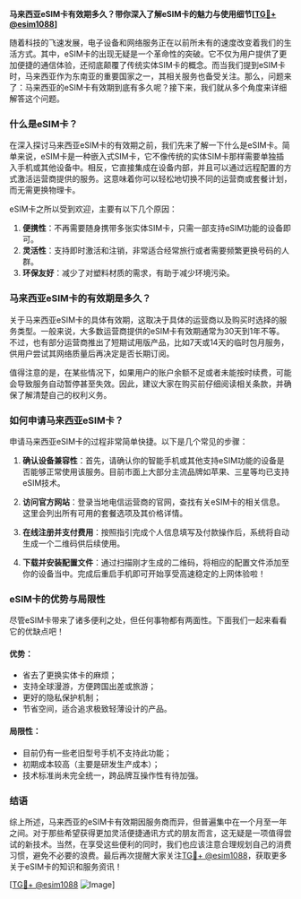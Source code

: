 **马来西亚eSIM卡有效期多久？带你深入了解eSIM卡的魅力与使用细节[[TG💪+ @esim1088](https://t.me/s/esim1088)]**

随着科技的飞速发展，电子设备和网络服务正在以前所未有的速度改变着我们的生活方式。其中，eSIM卡的出现无疑是一个革命性的突破。它不仅为用户提供了更加便捷的通信体验，还彻底颠覆了传统实体SIM卡的概念。而当我们提到eSIM卡时，马来西亚作为东南亚的重要国家之一，其相关服务也备受关注。那么，问题来了：马来西亚的eSIM卡有效期到底有多久呢？接下来，我们就从多个角度来详细解答这个问题。

### 什么是eSIM卡？

在深入探讨马来西亚eSIM卡的有效期之前，我们先来了解一下什么是eSIM卡。简单来说，eSIM卡是一种嵌入式SIM卡，它不像传统的实体SIM卡那样需要单独插入手机或其他设备中。相反，它直接集成在设备内部，并且可以通过远程配置的方式激活运营商提供的服务。这意味着你可以轻松地切换不同的运营商或套餐计划，而无需更换物理卡。

eSIM卡之所以受到欢迎，主要有以下几个原因：

1. **便携性**：不再需要随身携带多张实体SIM卡，只需一部支持eSIM功能的设备即可。
2. **灵活性**：支持即时激活和注销，非常适合经常旅行或者需要频繁更换号码的人群。
3. **环保友好**：减少了对塑料材质的需求，有助于减少环境污染。

### 马来西亚eSIM卡的有效期是多久？

关于马来西亚eSIM卡的具体有效期，这取决于具体的运营商以及购买时选择的服务类型。一般来说，大多数运营商提供的eSIM卡有效期通常为30天到1年不等。不过，也有部分运营商推出了短期试用版产品，比如7天或14天的临时包月服务，供用户尝试其网络质量后再决定是否长期订阅。

值得注意的是，在某些情况下，如果用户的账户余额不足或者未能按时续费，可能会导致服务自动暂停甚至失效。因此，建议大家在购买前仔细阅读相关条款，并确保了解清楚自己的权利义务。

### 如何申请马来西亚eSIM卡？

申请马来西亚eSIM卡的过程非常简单快捷。以下是几个常见的步骤：

1. **确认设备兼容性**：首先，请确认你的智能手机或其他支持eSIM功能的设备是否能够正常使用该服务。目前市面上大部分主流品牌如苹果、三星等均已支持eSIM技术。
   
2. **访问官方网站**：登录当地电信运营商的官网，查找有关eSIM卡的相关信息。这里会列出所有可用的套餐选项及其价格详情。

3. **在线注册并支付费用**：按照指引完成个人信息填写及付款操作后，系统将自动生成一个二维码供后续使用。

4. **下载并安装配置文件**：通过扫描刚才生成的二维码，将相应的配置文件添加至你的设备当中。完成后重启手机即可开始享受高速稳定的上网体验啦！

### eSIM卡的优势与局限性

尽管eSIM卡带来了诸多便利之处，但任何事物都有两面性。下面我们一起来看看它的优缺点吧！

#### 优势：
- 省去了更换实体卡的麻烦；
- 支持全球漫游，方便跨国出差或旅游；
- 更好的隐私保护机制；
- 节省空间，适合追求极致轻薄设计的产品。

#### 局限性：
- 目前仍有一些老旧型号手机不支持此功能；
- 初期成本较高（主要是研发生产成本）；
- 技术标准尚未完全统一，跨品牌互操作性有待加强。

### 结语

综上所述，马来西亚的eSIM卡有效期因服务商而异，但普遍集中在一个月至一年之间。对于那些希望获得更加灵活便捷通讯方式的朋友而言，这无疑是一项值得尝试的新技术。当然，在享受这些便利的同时，我们也应该注意合理规划自己的消费习惯，避免不必要的浪费。最后再次提醒大家关注[TG💪+ @esim1088](https://t.me/s/esim1088)，获取更多关于eSIM卡的知识和服务资讯！

[[TG💪+ @esim1088](https://t.me/s/esim1088) ![Image](https://i.postimg.cc/4NQfJmqS/Snipaste-2025-05-13-00-14-12.png)]